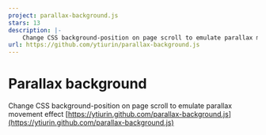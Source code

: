 ```yaml
---
project: parallax-background.js
stars: 13
description: |-
    Change CSS background-position on page scroll to emulate parallax movement effect
url: https://github.com/ytiurin/parallax-background.js
---
```


# Parallax background
Change CSS background-position on page scroll to emulate parallax movement effect
[https://ytiurin.github.com/parallax-background.js](https://ytiurin.github.com/parallax-background.js)

